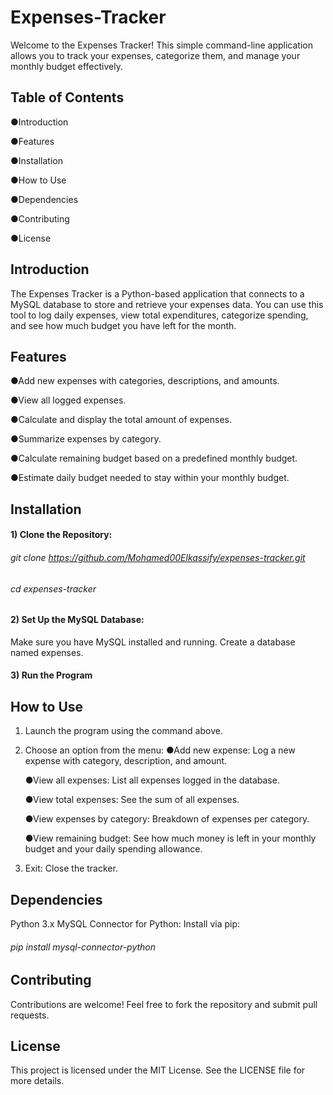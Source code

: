 # Expenses-Tracker
Welcome to the Expenses Tracker! This simple command-line application allows you to track your expenses, categorize them, and manage your monthly budget effectively.

## Table of Contents
●Introduction

●Features

●Installation

●How to Use

●Dependencies

●Contributing

●License

## Introduction
The Expenses Tracker is a Python-based application that connects to a MySQL database to store and retrieve your expenses data. You can use this tool to log daily expenses, view total expenditures, categorize spending, and see how much budget you have left for the month.

## Features
●Add new expenses with categories, descriptions, and amounts.

●View all logged expenses.

●Calculate and display the total amount of expenses.

●Summarize expenses by category.

●Calculate remaining budget based on a predefined monthly budget.

●Estimate daily budget needed to stay within your monthly budget.


## Installation
#### 1) Clone the Repository:
###### git clone https://github.com/Mohamed00Elkassify/expenses-tracker.git
###### cd expenses-tracker
#### 2) Set Up the MySQL Database:
Make sure you have MySQL installed and running.
Create a database named expenses.
#### 3) Run the Program

## How to Use
1) Launch the program using the command above.

2) Choose an option from the menu:
    ●Add new expense: Log a new expense with category, description, and amount.

    ●View all expenses: List all expenses logged in the database.

    ●View total expenses: See the sum of all expenses.

    ●View expenses by category: Breakdown of expenses per category.

    ●View remaining budget: See how much money is left in your monthly budget and your daily spending allowance.

3) Exit: Close the tracker.

## Dependencies
Python 3.x
MySQL Connector for Python: Install via pip:
###### pip install mysql-connector-python

## Contributing
Contributions are welcome! Feel free to fork the repository and submit pull requests.

## License
This project is licensed under the MIT License. See the LICENSE file for more details.
